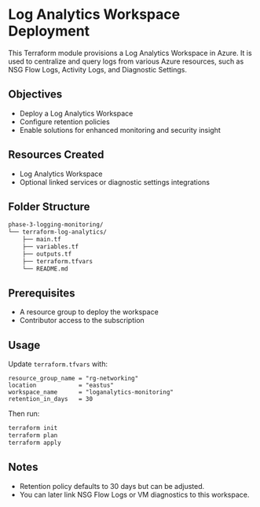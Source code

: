 # Log Analytics Workspace Deployment

This Terraform module provisions a Log Analytics Workspace in Azure. It is used to centralize and query logs from various Azure resources, such as NSG Flow Logs, Activity Logs, and Diagnostic Settings.

## Objectives

- Deploy a Log Analytics Workspace
- Configure retention policies
- Enable solutions for enhanced monitoring and security insight

## Resources Created

- Log Analytics Workspace
- Optional linked services or diagnostic settings integrations

## Folder Structure

```bash
phase-3-logging-monitoring/
└── terraform-log-analytics/
    ├── main.tf
    ├── variables.tf
    ├── outputs.tf
    ├── terraform.tfvars
    └── README.md
```

## Prerequisites

- A resource group to deploy the workspace
- Contributor access to the subscription

## Usage

Update `terraform.tfvars` with:

```hcl
resource_group_name = "rg-networking"
location            = "eastus"
workspace_name      = "loganalytics-monitoring"
retention_in_days   = 30
```

Then run:

```bash
terraform init
terraform plan
terraform apply
```

## Notes

- Retention policy defaults to 30 days but can be adjusted.
- You can later link NSG Flow Logs or VM diagnostics to this workspace.
